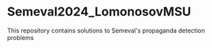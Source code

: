 # Semeval2024_LomonosovMSU
This repository contains solutions to Semeval's propaganda detection problems
